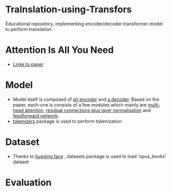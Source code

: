 # Tralnslation-using-Transfors
Educational repository, implementing encoder/decoder transformer model to perform translation
 # Attention Is All You Need
- [Linke to paper ](https://arxiv.org/pdf/1706.03762.pdf)

# Model
- Model itself is composed of [an encoder](decoder) and [a decoder](encoder). Based on the paper, each-one is consists of a few modules which mainly are [multi-head attention](utils/blocks_util.py), [residual connections plus layer normalisation](utils/blocks_util.py) and [feedforward network](utils/blocks_util.py).
- [tokenizers](https://huggingface.co/docs/tokenizers/index) package is used to perform tokenization
# Dataset
- Thanks to [hugging face](https://huggingface.co) , datasets package is used to load 'opus_books' dataset

# Evaluation

